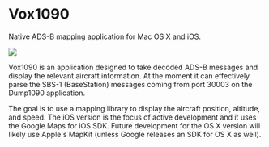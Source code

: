 # Vox1090
Native ADS-B mapping application for Mac OS X and iOS.

![](http://prefrontal.org/github/Vox1090.png)

Vox1090 is an application designed to take decoded ADS-B messages and display the relevant aircraft information.  At the moment it can effectively parse the SBS-1 (BaseStation) messages coming from port 30003 on the Dump1090 application.

The goal is to use a mapping library to display the aircraft position, altitude, and speed.  The iOS version is the focus of active development and it uses the Google Maps for iOS SDK.  Future development for the OS X version will likely use Apple's MapKit (unless Google releases an SDK for OS X as well).
